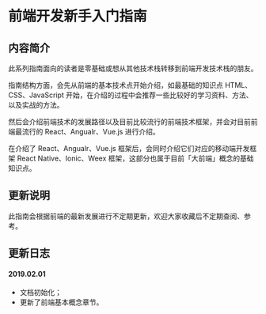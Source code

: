 # 前端开发新手入门指南

## 内容简介

此系列指南面向的读者是零基础或想从其他技术栈转移到前端开发技术栈的朋友。

指南结构方面，会先从前端的基本技术点开始介绍，如最基础的知识点 HTML、CSS、JavaScript 开始，在介绍的过程中会推荐一些比较好的学习资料、方法、以及实战的方法。

然后会介绍前端技术的发展路径以及目前比较流行的前端技术框架，并会对目前前端最流行的 React、Angualr、Vue.js 进行介绍。

在介绍了 React、Angualr、Vue.js 框架后，会同时介绍它们对应的移动端开发框架 React Native、Ionic、Weex 框架，这部分也属于目前「大前端」概念的基础知识点。

## 更新说明

此指南会根据前端的最新发展进行不定期更新，欢迎大家收藏后不定期查阅、参考。

## 更新日志

#### 2019.02.01

* 文档初始化；
* 更新了前端基本概念章节。

